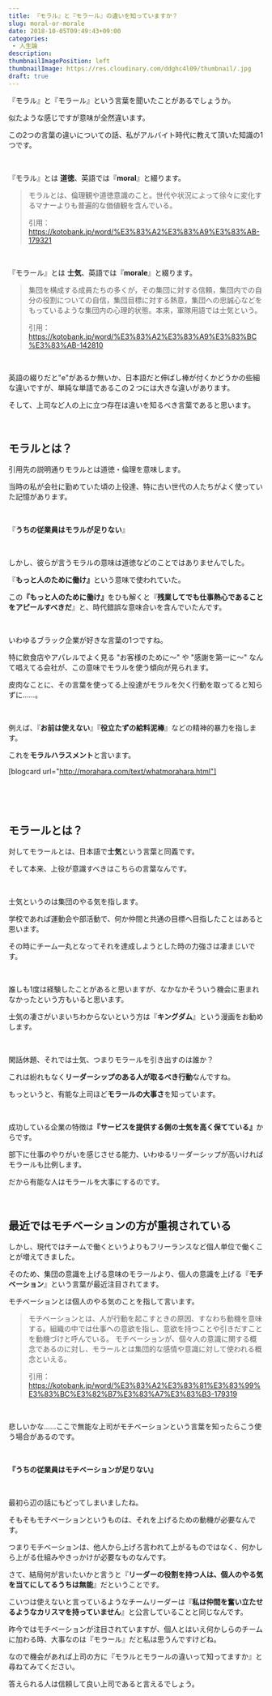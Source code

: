 ```yaml
---
title: 『モラル』と『モラール』の違いを知っていますか？
slug: moral-or-morale
date: 2018-10-05T09:49:43+09:00
categories: 
 - 人生論
description: 
thumbnailImagePosition: left
thumbnailImage: https://res.cloudinary.com/ddghc4l09/thumbnail/.jpg
draft: true
---
```


<!--more-->

『モラル』と『モラール』という言葉を聞いたことがあるでしょうか。

似たような感じですが意味が全然違います。

この2つの言葉の違いについての話、私がアルバイト時代に教えて頂いた知識の1つです。

&nbsp;

『モラル』とは <strong>道徳</strong>、英語では『<strong>moral</strong>』と綴ります。

<blockquote>モラルとは、倫理観や道徳意識のこと。世代や状況によって徐々に変化するマナーよりも普遍的な価値観を含んでいる。

引用：<a href="https://kotobank.jp/word/%E3%83%A2%E3%83%A9%E3%83%AB-179321">https://kotobank.jp/word/%E3%83%A2%E3%83%A9%E3%83%AB-179321</a></blockquote>

&nbsp;

『モラール』とは <strong>士気</strong>、英語では『<strong>morale</strong>』と綴ります。

<blockquote>集団を構成する成員たちの多くが，その集団に対する信頼，集団内での自分の役割についての自信，集団目標に対する熱意，集団への忠誠心などをもっているような集団内の心理的状態。本来，軍隊用語では士気という。

引用：<a href="https://kotobank.jp/word/%E3%83%A2%E3%83%A9%E3%83%BC%E3%83%AB-142810">https://kotobank.jp/word/%E3%83%A2%E3%83%A9%E3%83%BC%E3%83%AB-142810</a></blockquote>

&nbsp;

英語の綴りだと"e"があるか無いか、日本語だと伸ばし棒が付くかどうかの些細な違いですが、単純な単語であるこの２つには大きな違いがあります。

そして、上司など人の上に立つ存在は違いを知るべき言葉であると思います。

&nbsp;

<h2>モラルとは？</h2>

引用先の説明通りモラルとは道徳・倫理を意味します。

当時の私が会社に勤めていた頃の上役達、特に古い世代の人たちがよく使っていた記憶があります。

&nbsp;

『<strong>うちの従業員はモラルが足りない</strong>』

&nbsp;

しかし、彼らが言うモラルの意味は道徳などのことではありませんでした。

『<strong>もっと人のために働け』</strong>という意味で使われていた。

この<strong>『</strong><strong>もっと人のために働け』</strong>をひも解くと『<strong>残業してでも仕事熱心であることをアピールすべきだ</strong>』と、時代錯誤な意味合いを含んでいたんです。

&nbsp;

いわゆるブラック企業が好きな言葉の1つですね。

特に飲食店やアパレルでよく見る "お客様のために～" や "感謝を第一に～" なんて唱えてる会社が、この意味でモラルを使う傾向が見られます。

皮肉なことに、その言葉を使ってる上役達がモラルを欠く行動を取ってると知らずに……。

&nbsp;

例えば、『<strong>お前は使えない</strong>』『<strong>役立たずの給料泥棒</strong>』などの精神的暴力を指します。

これを<strong>モラルハラスメント</strong>と言います。

[blogcard url="http://morahara.com/text/whatmorahara.html"]

&nbsp;

&nbsp;

<h2>モラールとは？</h2>

対してモラールとは、日本語で<strong>士気</strong>という言葉と同義です。

そして本来、上役が意識すべきはこちらの言葉なんです。

&nbsp;

士気というのは集団のやる気を指します。

学校であれば運動会や部活動で、何か仲間と共通の目標へ目指したことはあると思います。

その時にチーム一丸となってそれを達成しようとした時の力強さは凄まじいです。

&nbsp;

誰しも1度は経験したことがあると思いますが、なかなかそういう機会に恵まれなかったという方もいると思います。

士気の凄さがいまいちわからないという方は『<strong>キングダム</strong>』という漫画をお勧めします。

&nbsp;

閑話休題、それでは士気、つまりモラールを引き出すのは誰か？

これは紛れもなく<strong>リーダーシップのある人が取るべき行動</strong>なんですね。

もっというと、有能な上司ほど<strong>モラールの大事さ</strong>を知っています。

&nbsp;

成功している企業の特徴は<strong>『サービスを提供する側の士気を高く保てている』</strong>からです。

部下に仕事のやりがいを感じさせる能力、いわゆるリーダーシップが高いければモラールも比例します。

だから有能な人はモラールを大事にするのです。

&nbsp;

<h2>最近ではモチベーションの方が重視されている</h2>

しかし、現代ではチームで働くというよりもフリーランスなど個人単位で働くことが増えてきました。

そのため、集団の意識を上げる意味のモラールより、個人の意識を上げる『<strong>モチベーション</strong>』という言葉が最近注目されてます。

モチベーションとは個人のやる気のことを指して言います。

<blockquote>モチベーションとは、人が行動を起こすときの原因、すなわち動機を意味する。組織の中では仕事への意欲を指し、意欲を持つことや引きだすことを動機づけと呼んでいる。 モチベーションが、個々人の意識に関する概念であるのに対し、モラールとは集団的な感情や意識に対して使われる概念といえる。

引用：<a href="https://kotobank.jp/word/%E3%83%A2%E3%83%81%E3%83%99%E3%83%BC%E3%82%B7%E3%83%A7%E3%83%B3-179319">https://kotobank.jp/word/%E3%83%A2%E3%83%81%E3%83%99%E3%83%BC%E3%82%B7%E3%83%A7%E3%83%B3-179319</a></blockquote>

&nbsp;

悲しいかな……ここで無能な上司がモチベーションという言葉を知ったらこう使う場合があるのです。

&nbsp;

<strong> 『うちの従業員はモチベーションが足りない』 </strong>

&nbsp;

最初ら辺の話にもどってしまいましたね。

そもそもモチベーションというものは、それを上げるための動機が必要なんです。

つまりモチベーションは、他人から上げろ言われて上がるものではなく、何かしら上がる仕組みやきっかけが必要なものなんです。

さて、結局何が言いたいかと言うと『<strong>リーダーの役割を持つ人は、個人のやる気を当てにしてるうちは無能</strong>』だということです。

こいつは使えないと言っているようなチームリーダーは『<strong>私は仲間を奮い立たせるようなカリスマを持っていません</strong>』と公言していることと同じなんです。

昨今ではモチベーションが注目されていますが、個人とはいえ何かしらのチームに加わる時、大事なのは『モラール』だと私は思うんですけどね。

なので機会があれば上司の方に『モラルとモラールの違いって知ってますか』と尋ねてみてください。

答えられる人は信頼して良い上司であると言えるでしょう。
